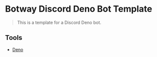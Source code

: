 # Botway Discord Deno Bot Template

> This is a template for a Discord Deno bot.

## Tools

- [Deno](https://deno.land)
